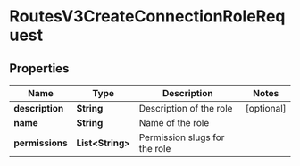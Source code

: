 

# RoutesV3CreateConnectionRoleRequest


## Properties

| Name | Type | Description | Notes |
|------------ | ------------- | ------------- | -------------|
|**description** | **String** | Description of the role |  [optional] |
|**name** | **String** | Name of the role |  |
|**permissions** | **List&lt;String&gt;** | Permission slugs for the role |  |



